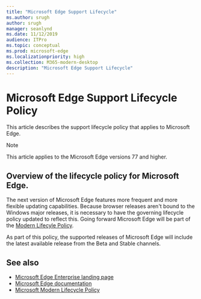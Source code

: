 ```yaml
---
title: "Microsoft Edge Support Lifecycle"
ms.author: srugh
author: srugh
manager: seanlynd
ms.date: 11/12/2019
audience: ITPro
ms.topic: conceptual
ms.prod: microsoft-edge
ms.localizationpriority: high
ms.collection: M365-modern-desktop
description: "Microsoft Edge Support Lifecycle"
---
```


# Microsoft Edge Support Lifecycle Policy

This article describes the support lifecycle policy that applies to Microsoft Edge.

> [!NOTE]
> This article applies to the Microsoft Edge versions 77 and higher.

## Overview of the lifecycle policy for Microsoft Edge.

The next version of Microsoft Edge features more frequent and more flexible updating capabilities. Because browser releases aren't bound to the Windows major releases, it is necessary to have the governing lifecycle policy updated to reflect this. Going forward Microsoft Edge will be part of the [Modern Lifecyle Policy](https://support.microsoft.com/en-us/help/30881/modern-lifecycle-policy).

As part of this policy, the supported releases of Microsoft Edge will include the latest available release from the Beta and Stable channels.

## See also

- [Microsoft Edge Enterprise landing page](https://aka.ms/EdgeEnterprise)
- [Microsoft Edge documentation](https://docs.microsoft.com/DeployEdge/)
- [Microsoft Modern Lifecycle Policy](https://support.microsoft.com/en-us/help/30881/modern-lifecycle-policy)

